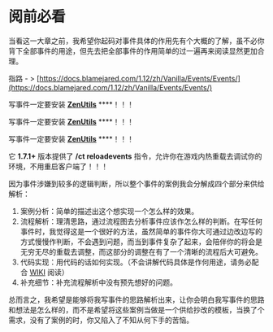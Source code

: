 # 阅前必看

当看这一大章之前，我希望你起码对事件具体的作用先有个大概的了解，虽不必你背下全部事件的用途，但先去把全部事件的作用简单的过一遍再来阅读显然更加合理。

指路 - &gt; [https://docs.blamejared.com/1.12/zh/Vanilla/Events/Events/](https://docs.blamejared.com/1.12/zh/Vanilla/Events/Events/)



写事件一定要安装 [**ZenUtils**](https://www.curseforge.com/minecraft/mc-mods/zenutil) ****！！！

写事件一定要安装 [**ZenUtils**](https://www.curseforge.com/minecraft/mc-mods/zenutil) ****！！！

写事件一定要安装 [**ZenUtils**](https://www.curseforge.com/minecraft/mc-mods/zenutil) ****！！！

它 **1.7.1+** 版本提供了 **/ct reloadevents** 指令，允许你在游戏内热重载去调试你的环境，不用重启客户端了！！！



因为事件涉嫌到较多的逻辑判断，所以整个事件的案例我会分解成四个部分来供给解析：

1. 案例分析：简单的描述出这个想实现一个怎么样的效果。
2. 流程解析：理清思路，通过流程图去分析事件应该作怎么样的判断。在写任何事件时，我觉得这是一个很好的方法，虽然简单的事件你大可通过边改边写的方式慢慢作判断，不会遇到问题，而当到事件复杂了起来，会陪伴你的将会是无穷无尽的重载去调整，而这部分的调整在有了一个清晰的流程后大可避免。
3. 代码实现：用代码的话如何实现。（不会讲解代码具体是作何用途，请务必配合 [WIKI](https://docs.blamejared.com/1.12/en/index/) 阅读）
4. 补充细节：补充流程解析中没有预先想好的问题。

总而言之，我希望是能够将我写事件的思路解析出来，让你会明白我写事件的思路和想法是怎么样的，而不是希望将这些案例当做是一个供给抄改的模板，当换了个需求，没有了案例的时，你又陷入了不知从何下手的苦恼。

